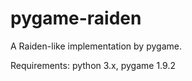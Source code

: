 # pygame-raiden
A Raiden-like implementation by pygame.

Requirements:
    python 3.x,
    pygame 1.9.2
